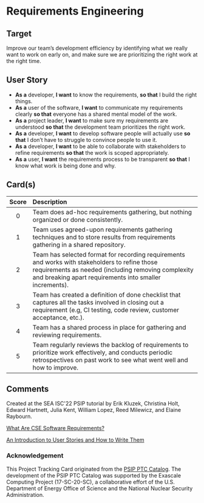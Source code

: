 [metadata:tags]:- "ecp-psip-ptc"
# Requirements Engineering
## Target

Improve our team’s development efficiency by identifying what we really want to work on early on, and make sure we are prioritizing the right work at the right time.


## User Story

* **As a** developer, **I want** to know the requirements, **so that** I build the right things.
* **As a** user of the software, **I want** to communicate my requirements clearly **so that** everyone has a shared mental model of the work.
* **As a** project leader, **I want** to make sure my requirements are understood **so that** the development team prioritizes the right work.
* **As a** developer, **I want** to develop software people will actually use **so that** I don’t have to struggle to convince people to use it.
* **As a** developer, **I want** to be able to collaborate with stakeholders to refine requirements **so that** the work is scoped appropriately.
* **As a** user, **I want** the requirements process to be transparent **so that** I know what work is being done and why.


## Card(s)

| Score         | Description |
| :-------------: | :------------- |
| 0 | Team does ad-hoc requirements gathering, but nothing organized or done consistently. |
| 1 | Team uses agreed-upon requirements gathering techniques and to store results from requirements gathering in a shared repository. |
| 2 | Team has selected format for recording requirements and works with stakeholders to refine those requirements as needed (including removing complexity and breaking apart requirements into smaller increments). | 
| 3 | Team has created a definition of done checklist that captures all the tasks involved in closing out a requirement (e.g, CI testing, code review, customer acceptance, etc.). |
| 4 | Team has a shared process in place for gathering and reviewing requirements.| 
| 5 | Team regularly reviews the backlog of requirements to prioritize work effectively, and conducts periodic retrospectives on past work to see what went well and how to improve.|


## Comments
Created at the SEA ISC'22 PSIP tutorial by Erik Kluzek, Christina Holt, Edward Hartnett, Julia Kent, William Lopez, Reed Milewicz, and Elaine Raybourn.

[What Are CSE Software Requirements?](https://bssw.io/items/what-are-cse-software-requirements)

[An Introduction to User Stories and How to Write Them](https://bssw.io/items/an-introduction-to-user-stories-and-how-to-write-them)


### Acknowledgement

This Project Tracking Card originated from the [PSIP PTC Catalog](https://bssw-psip.github.io/ptc-catalog/). The development of the PSIP PTC Catalog was supported by the Exascale Computing Project (17-SC-20-SC), a collaborative effort of the U.S. Department of Energy Office of Science and the National Nuclear Security Administration.
